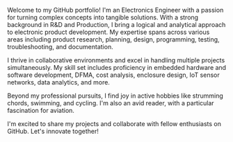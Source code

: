Welcome to my GitHub portfolio! I'm an Electronics Engineer with a passion for turning complex concepts into tangible solutions. With a strong background in R&D and Production, I bring a logical and analytical approach to electronic product development. My expertise spans across various areas including product research, planning, design, programming, testing, troubleshooting, and documentation.

I thrive in collaborative environments and excel in handling multiple projects simultaneously. My skill set includes proficiency in embedded hardware and software development, DFMA, cost analysis, enclosure design, IoT sensor networks, data analytics, and more.

Beyond my professional pursuits, I find joy in active hobbies like strumming chords, swimming, and cycling. I'm also an avid reader, with a particular fascination for aviation.

I'm excited to share my projects and collaborate with fellow enthusiasts on GitHub. Let's innovate together!

